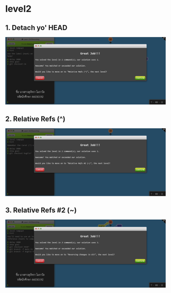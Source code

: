 # level2
## 1. Detach yo' HEAD
![alt text](image-6.png)


## 2. Relative Refs (^)
![alt text](image-7.png)

## 3. Relative Refs #2 (~)
![alt text](image-8.png)